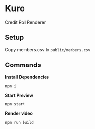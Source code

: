 # Kuro

Credit Roll Renderer

## Setup

Copy members.csv to `public/members.csv`

## Commands

**Install Dependencies**

```console
npm i
```

**Start Preview**

```console
npm start
```

**Render video**

```console
npm run build
```
